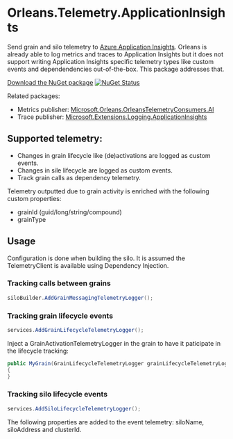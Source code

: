 # Orleans.Telemetry.ApplicationInsights

Send grain and silo telemetry to [Azure Application Insights](https://docs.microsoft.com/en-us/azure/azure-monitor/app/app-insights-overview). Orleans is already able to log metrics and traces to Application Insights but it does not support writing Application Insights specific telemetry types like custom events and dependendencies out-of-the-box. This package addresses that.

[Download the NuGet package](https://www.nuget.org/packages/Orleans.Telemetry.ApplicationInsights) [![NuGet Status](https://img.shields.io/nuget/v/Orleans.Telemetry.ApplicationInsights)](https://www.nuget.org/packages/Orleans.Telemetry.ApplicationInsights/)

Related packages:
- Metrics publisher: [Microsoft.Orleans.OrleansTelemetryConsumers.AI](https://www.nuget.org/packages/Microsoft.Orleans.OrleansTelemetryConsumers.AI/)
- Trace publisher: [Microsoft.Extensions.Logging.ApplicationInsights](https://www.nuget.org/packages/Microsoft.Extensions.Logging.ApplicationInsights)

## Supported telemetry:

- Changes in grain lifecycle like (de)activations are logged as custom events.
- Changes in sile lifecycle are logged as custom events.
- Track grain calls as dependency telemetry.

Telemetry outputted due to grain activity is enriched with the following custom properties:

- grainId (guid/long/string/compound)
- grainType

## Usage

Configuration is done when building the silo. It is assumed the TelemetryClient is available using Dependency Injection.

### Tracking calls between grains

```csharp
siloBuilder.AddGrainMessagingTelemetryLogger();
```

### Tracking grain lifecycle events

```csharp
services.AddGrainLifecycleTelemetryLogger();
```

Inject a GrainActivationTelemetryLogger in the grain to have it paticipate in the lifecycle tracking:

```csharp
public MyGrain(GrainLifecycleTelemetryLogger grainLifecycleTelemetryLogger)
{
}
```

### Tracking silo lifecycle events

```csharp
services.AddSiloLifecycleTelemetryLogger();
```

The following properties are added to the event telemetry: siloName, siloAddress and clusterId.
